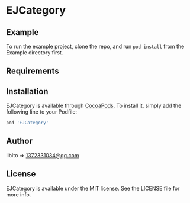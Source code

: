 # EJCategory


## Example

To run the example project, clone the repo, and run `pod install` from the Example directory first.

## Requirements

## Installation

EJCategory is available through [CocoaPods](https://cocoapods.org). To install
it, simply add the following line to your Podfile:

```ruby
pod 'EJCategory'
```

## Author

liblto => 1372331034@qq.com

## License

EJCategory is available under the MIT license. See the LICENSE file for more info.
